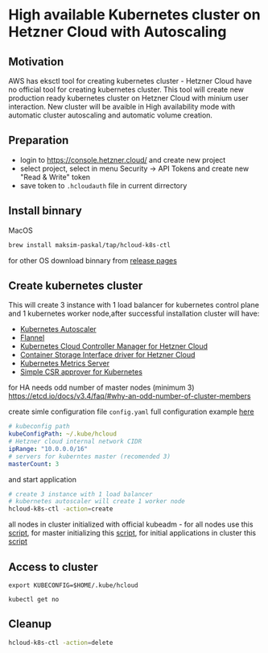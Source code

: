 # High available Kubernetes cluster on Hetzner Cloud with Autoscaling
## Motivation
AWS has eksctl tool for creating kubernetes cluster - Hetzner Cloud have no official tool for creating kubernetes cluster. This tool will create new production ready kubernetes cluster on Hetzner Cloud with minium user interaction. New cluster will be avaible in High availability mode with automatic cluster autoscaling and automatic volume creation.

## Preparation
- login to https://console.hetzner.cloud/ and create new project
- select project, select in menu Security -> API Tokens and create new "Read & Write" token
- save token to `.hcloudauth` file in current dirrectory

## Install binnary
MacOS
```bash
brew install maksim-paskal/tap/hcloud-k8s-ctl
```
for other OS download binnary from [release pages](https://github.com/maksim-paskal/hcloud-k8s-ctl/releases)
## Create kubernetes cluster
This will create 3 instance with 1 load balancer for kubernetes control plane and 1 kubernetes worker node,after successful installation cluster will have:
- [Kubernetes Autoscaler](https://github.com/kubernetes/autoscaler/releases/tag/cluster-autoscaler-1.21.0)
- [Flannel](https://github.com/flannel-io/flannel)
- [Kubernetes Cloud Controller Manager for Hetzner Cloud](https://github.com/hetznercloud/hcloud-cloud-controller-manager)
- [Container Storage Interface driver for Hetzner Cloud](https://github.com/hetznercloud/csi-driver)
- [Kubernetes Metrics Server](https://github.com/kubernetes-sigs/metrics-server)
- [Simple CSR approver for Kubernetes](https://github.com/kontena/kubelet-rubber-stamp)

for HA needs odd number of master nodes (minimum 3) https://etcd.io/docs/v3.4/faq/#why-an-odd-number-of-cluster-members

create simle configuration file `config.yaml` full configuration example [here](https://github.com/maksim-paskal/hcloud-k8s-ctl/blob/main/examples/config-full.yaml)
```yaml
# kubeconfig path
kubeConfigPath: ~/.kube/hcloud
# Hetzner cloud internal network CIDR
ipRange: "10.0.0.0/16"
# servers for kuberntes master (recomended 3)
masterCount: 3
```
and start application
```bash
# create 3 instance with 1 load balancer
# kubernetes autoscaler will create 1 worker node
hcloud-k8s-ctl -action=create
```
all nodes in cluster initialized with official kubeadm - for all nodes use this [script](https://github.com/maksim-paskal/hcloud-k8s-ctl/blob/main/scripts/common-install.sh), for master initializing this [script](https://github.com/maksim-paskal/hcloud-k8s-ctl/blob/main/scripts/init-master.sh), for initial applications in cluster this [script](https://github.com/maksim-paskal/hcloud-k8s-ctl/blob/main/scripts/post-install.sh) 

## Access to cluster
```
export KUBECONFIG=$HOME/.kube/hcloud

kubectl get no
```
## Cleanup
```bash
hcloud-k8s-ctl -action=delete
```


